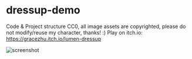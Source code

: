 # dressup-demo

Code & Project structure CC0, all image assets are copyrighted, please do not modify/reuse my character, thanks! :) 
Play on itch.io: https://gracezhu.itch.io/lumen-dressup

![screenshot](https://i.imgur.com/eNed6d1.jpg)
